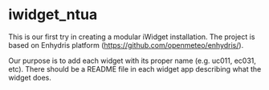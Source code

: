 iwidget_ntua
============

This is our first try in creating a modular iWidget installation.
The project is based on Enhydris platform (https://github.com/openmeteo/enhydris/).

Our purpose is to add each widget with its proper name (e.g. uc011, ec031, etc). There should be a README file in each widget app describing what the widget does.
